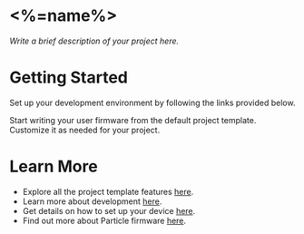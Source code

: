 # <%=name%>

_Write a brief description of your project here._

# Getting Started

Set up your development environment by following the links provided below.

Start writing your user firmware from the default project template. Customize it as needed for your project.

# Learn More

- Explore all the project template features [here](link).
- Learn more about development [here](link).
- Get details on how to set up your device [here](link).
- Find out more about Particle firmware [here](link).
